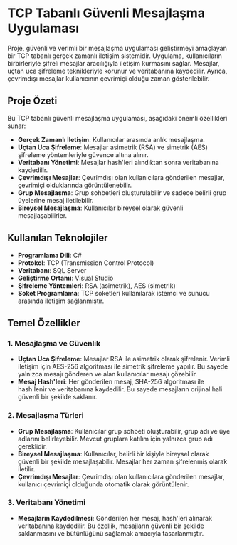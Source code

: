 # TCP Tabanlı Güvenli Mesajlaşma Uygulaması

Proje, güvenli ve verimli bir mesajlaşma uygulaması geliştirmeyi amaçlayan bir TCP tabanlı gerçek zamanlı iletişim sistemidir. Uygulama, kullanıcıların birbirleriyle şifreli mesajlar aracılığıyla iletişim kurmasını sağlar. Mesajlar, uçtan uca şifreleme teknikleriyle korunur ve veritabanına kaydedilir. Ayrıca, çevrimdışı mesajlar kullanıcının çevrimiçi olduğu zaman gösterilebilir.

## Proje Özeti

Bu TCP tabanlı güvenli mesajlaşma uygulaması, aşağıdaki önemli özellikleri sunar:

- **Gerçek Zamanlı İletişim**: Kullanıcılar arasında anlık mesajlaşma.
- **Uçtan Uca Şifreleme**: Mesajlar asimetrik (RSA) ve simetrik (AES) şifreleme yöntemleriyle güvence altına alınır.
- **Veritabanı Yönetimi**: Mesajlar hash'leri alındıktan sonra veritabanına kaydedilir.
- **Çevrimdışı Mesajlar**: Çevrimdışı olan kullanıcılara gönderilen mesajlar, çevrimiçi olduklarında görüntülenebilir.
- **Grup Mesajlaşma**: Grup sohbetleri oluşturulabilir ve sadece belirli grup üyelerine mesaj iletilebilir.
- **Bireysel Mesajlaşma**: Kullanıcılar bireysel olarak güvenli mesajlaşabilirler.

## Kullanılan Teknolojiler

- **Programlama Dili**: C#
- **Protokol**: TCP (Transmission Control Protocol)
- **Veritabanı**: SQL Server
- **Geliştirme Ortamı**: Visual Studio
- **Şifreleme Yöntemleri**: RSA (asimetrik), AES (simetrik)
- **Soket Programlama**: TCP soketleri kullanılarak istemci ve sunucu arasında iletişim sağlanmıştır.

## Temel Özellikler

### 1. **Mesajlaşma ve Güvenlik**

- **Uçtan Uca Şifreleme**: Mesajlar RSA ile asimetrik olarak şifrelenir. Verimli iletişim için AES-256 algoritması ile simetrik şifreleme yapılır. Bu sayede yalnızca mesajı gönderen ve alan kullanıcılar mesajı çözebilir.
- **Mesaj Hash'leri**: Her gönderilen mesaj, SHA-256 algoritması ile hash'lenir ve veritabanına kaydedilir. Bu sayede mesajların orijinal hali güvenli bir şekilde saklanır.

### 2. **Mesajlaşma Türleri**

- **Grup Mesajlaşma**: Kullanıcılar grup sohbeti oluşturabilir, grup adı ve üye adlarını belirleyebilir. Mevcut gruplara katılım için yalnızca grup adı gereklidir.
- **Bireysel Mesajlaşma**: Kullanıcılar, belirli bir kişiyle bireysel olarak güvenli bir şekilde mesajlaşabilir. Mesajlar her zaman şifrelenmiş olarak iletilir.
- **Çevrimdışı Mesajlar**: Çevrimdışı olan kullanıcılara gönderilen mesajlar, kullanıcı çevrimiçi olduğunda otomatik olarak görüntülenir.

### 3. **Veritabanı Yönetimi**

- **Mesajların Kaydedilmesi**: Gönderilen her mesaj, hash'leri alınarak veritabanına kaydedilir. Bu özellik, mesajların güvenli bir şekilde saklanmasını ve bütünlüğünü sağlamak amacıyla tasarlanmıştır.
